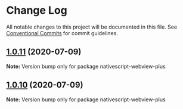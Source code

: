 # Change Log

All notable changes to this project will be documented in this file.
See [Conventional Commits](https://conventionalcommits.org) for commit guidelines.

## [1.0.11](https://github.com/farfromrefug/nativescript-webview-plus/compare/v1.0.10...v1.0.11) (2020-07-09)

**Note:** Version bump only for package nativescript-webview-plus





## [1.0.10](https://github.com/farfromrefug/nativescript-webview-plus/compare/v5.2.0...v1.0.10) (2020-07-09)

**Note:** Version bump only for package nativescript-webview-plus
